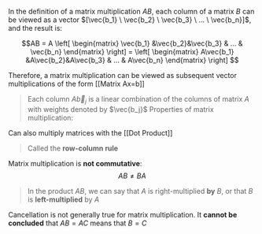 
In the definition of a matrix multiplication $AB$, each column of a matrix $B$ can be viewed as a vector $[\vec{b_1} \ \vec{b_2} \ \vec{b_3} \ ... \ \vec{b_n}]$,  and the result is:

$$AB = A
\left[
\begin{matrix}
\vec{b_1} &\vec{b_2}&\vec{b_3} & ... & \vec{b_n}
\end{matrix}
\right] = 
\left[
\begin{matrix}
A\vec{b_1} &A\vec{b_2}&A\vec{b_3} & ... & A\vec{b_n}
\end{matrix}
\right]
$$

Therefore, a matrix multiplication can be viewed as subsequent vector multiplications of the form [[Matrix Ax=b]]

> Each column $A\vec{b}_j$ is a linear combination of the columns of matrix $A$ with weights denoted by $\vec{b_j}$
Properties of matrix multiplication:

Can also multiply matrices with the [[Dot Product]]

> Called the **row-column rule**

Matrix multiplication is **not commutative**:
$$AB \neq BA$$
> In the product $AB$, we can say that $A$ is right-multiplied **by** $B$, or that $B$ is **left-multiplied** by $A$

Cancellation is not generally true for matrix multiplication. It **cannot  be concluded** that $AB = AC$ means that $B=C$



